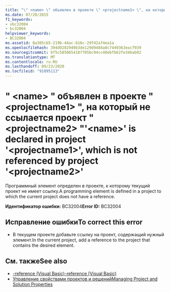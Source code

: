 ```yaml
---
title: "\" <name> \" объявлен в проекте \" <projectname1> \", на который не ссылается проект \" <projectname2> \""
ms.date: 07/20/2015
f1_keywords:
- vbc32004
- bc32004
helpviewer_keywords:
- BC32004
ms.assetid: 8a305cb5-219b-44ac-b16c-29f42af4ea1a
ms.openlocfilehash: 394d9282949b3de129d9484a8c7449363eacf939
ms.sourcegitcommit: bf5c5850654187705bc94cc40ebfb62fe346ab02
ms.translationtype: MT
ms.contentlocale: ru-RU
ms.lasthandoff: 09/23/2020
ms.locfileid: "91095113"
---
```

# <a name="name-is-declared-in-project-projectname1-which-is-not-referenced-by-project-projectname2"></a><span data-ttu-id="7bc6d-102">" \<name> " объявлен в проекте " \<projectname1> ", на который не ссылается проект " \<projectname2> "</span><span class="sxs-lookup"><span data-stu-id="7bc6d-102">'\<name>' is declared in project '\<projectname1>', which is not referenced by project '\<projectname2>'</span></span>

<span data-ttu-id="7bc6d-103">Программный элемент определен в проекте, к которому текущий проект не имеет ссылку.</span><span class="sxs-lookup"><span data-stu-id="7bc6d-103">A programming element is defined in a project to which the current project does not have a reference.</span></span>  
  
 <span data-ttu-id="7bc6d-104">**Идентификатор ошибки:** BC32004</span><span class="sxs-lookup"><span data-stu-id="7bc6d-104">**Error ID:** BC32004</span></span>  
  
## <a name="to-correct-this-error"></a><span data-ttu-id="7bc6d-105">Исправление ошибки</span><span class="sxs-lookup"><span data-stu-id="7bc6d-105">To correct this error</span></span>  
  
- <span data-ttu-id="7bc6d-106">В текущем проекте добавьте ссылку на проект, содержащий нужный элемент.</span><span class="sxs-lookup"><span data-stu-id="7bc6d-106">In the current project, add a reference to the project that contains the desired element.</span></span>  
  
## <a name="see-also"></a><span data-ttu-id="7bc6d-107">См. также</span><span class="sxs-lookup"><span data-stu-id="7bc6d-107">See also</span></span>

- [<span data-ttu-id="7bc6d-108">-reference (Visual Basic)</span><span class="sxs-lookup"><span data-stu-id="7bc6d-108">-reference (Visual Basic)</span></span>](../reference/command-line-compiler/reference.md)
- [<span data-ttu-id="7bc6d-109">Управление свойствами проектов и решений</span><span class="sxs-lookup"><span data-stu-id="7bc6d-109">Managing Project and Solution Properties</span></span>](/visualstudio/ide/managing-project-and-solution-properties)
